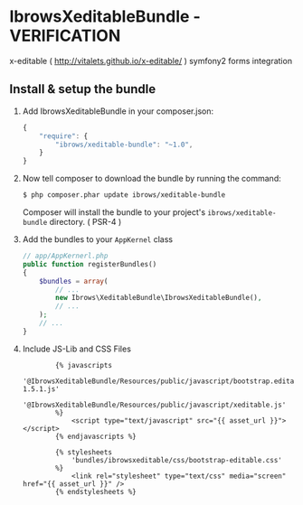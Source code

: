 IbrowsXeditableBundle - VERIFICATION
=============================

x-editable ( http://vitalets.github.io/x-editable/ ) symfony2 forms integration


Install & setup the bundle
--------------------------

1. Add IbrowsXeditableBundle in your composer.json:

	```js
	{
	    "require": {
	        "ibrows/xeditable-bundle": "~1.0",
	    }
	}
	```

2. Now tell composer to download the bundle by running the command:

    ``` bash
    $ php composer.phar update ibrows/xeditable-bundle
    ```

    Composer will install the bundle to your project's `ibrows/xeditable-bundle` directory. ( PSR-4 )

3. Add the bundles to your `AppKernel` class

    ``` php
    // app/AppKernerl.php
    public function registerBundles()
    {
        $bundles = array(
            // ...
            new Ibrows\XeditableBundle\IbrowsXeditableBundle(),
            // ...
        );
        // ...
    }
    ```

4. Include JS-Lib and CSS Files

    ```
            {% javascripts
                '@IbrowsXeditableBundle/Resources/public/javascript/bootstrap.editable-1.5.1.js'
                '@IbrowsXeditableBundle/Resources/public/javascript/xeditable.js'
            %}
                <script type="text/javascript" src="{{ asset_url }}"></script>
            {% endjavascripts %}
    ```



    ```
            {% stylesheets
                'bundles/ibrowsxeditable/css/bootstrap-editable.css'
            %}
                <link rel="stylesheet" type="text/css" media="screen" href="{{ asset_url }}" />
            {% endstylesheets %}
    ```